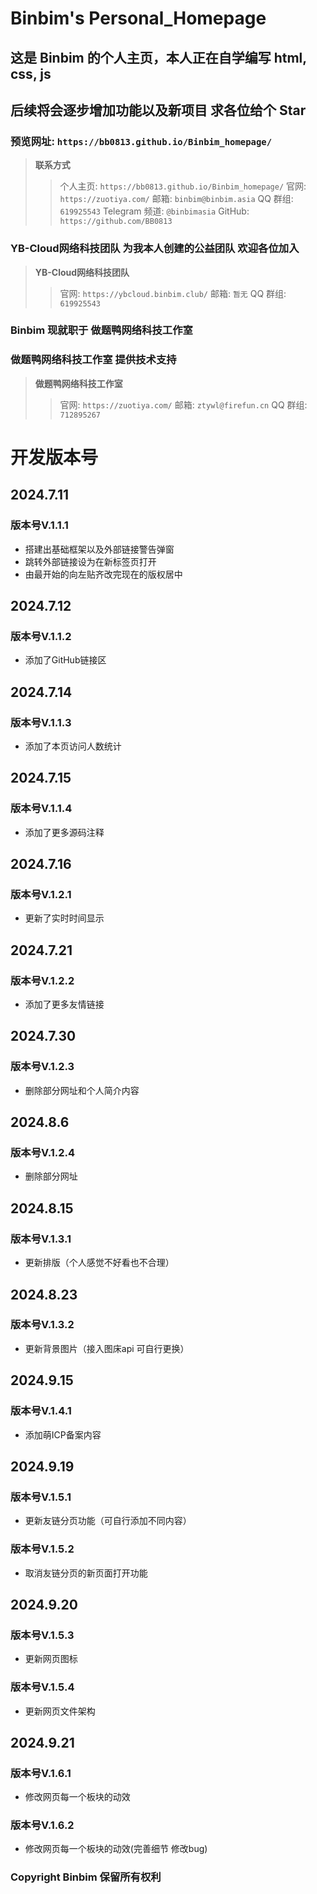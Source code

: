 # Binbim's Personal_Homepage
## 这是 **Binbim** 的个人主页，本人正在自学编写 html, css, js
## 后续将会逐步增加功能以及新项目 求各位给个 Star

### 预览网址: `https://bb0813.github.io/Binbim_homepage/`

> **联系方式**
>> 个人主页: `https://bb0813.github.io/Binbim_homepage/`
>> 官网: `https://zuotiya.com/`
>> 邮箱: `binbim@binbim.asia`
>> QQ 群组: `619925543`
>> Telegram 频道: `@binbimasia`
>> GitHub: `https://github.com/BB0813`

### **YB-Cloud网络科技团队** 为我本人创建的公益团队 **欢迎各位加入** 
> **YB-Cloud网络科技团队**
>> 官网: `https://ybcloud.binbim.club/`
>> 邮箱: `暂无`
>> QQ 群组: `619925543`

### **Binbim** 现就职于 **做题鸭网络科技工作室** 
### **做题鸭网络科技工作室** 提供技术支持 
> **做题鸭网络科技工作室**
>> 官网: `https://zuotiya.com/`
>> 邮箱: `ztywl@firefun.cn`
>> QQ 群组: `712895267`



# 开发版本号
## 2024.7.11 
### 版本号V.1.1.1
* 搭建出基础框架以及外部链接警告弹窗
* 跳转外部链接设为在新标签页打开
* 由最开始的向左贴齐改完现在的版权居中

## 2024.7.12
### 版本号V.1.1.2
* 添加了GitHub链接区

## 2024.7.14
### 版本号V.1.1.3
* 添加了本页访问人数统计


## 2024.7.15
### 版本号V.1.1.4
* 添加了更多源码注释


## 2024.7.16
### 版本号V.1.2.1
* 更新了实时时间显示


## 2024.7.21
### 版本号V.1.2.2
* 添加了更多友情链接


## 2024.7.30
### 版本号V.1.2.3
* 删除部分网址和个人简介内容

## 2024.8.6
### 版本号V.1.2.4
* 删除部分网址

## 2024.8.15
### 版本号V.1.3.1
* 更新排版（个人感觉不好看也不合理）

## 2024.8.23
### 版本号V.1.3.2
* 更新背景图片（接入图床api 可自行更换）

## 2024.9.15
### 版本号V.1.4.1
* 添加萌ICP备案内容

## 2024.9.19
### 版本号V.1.5.1
* 更新友链分页功能（可自行添加不同内容）

### 版本号V.1.5.2
* 取消友链分页的新页面打开功能

## 2024.9.20
### 版本号V.1.5.3
* 更新网页图标

### 版本号V.1.5.4
* 更新网页文件架构

## 2024.9.21
### 版本号V.1.6.1
* 修改网页每一个板块的动效

### 版本号V.1.6.2
* 修改网页每一个板块的动效(完善细节 修改bug)

### Copyright Binbim 保留所有权利
